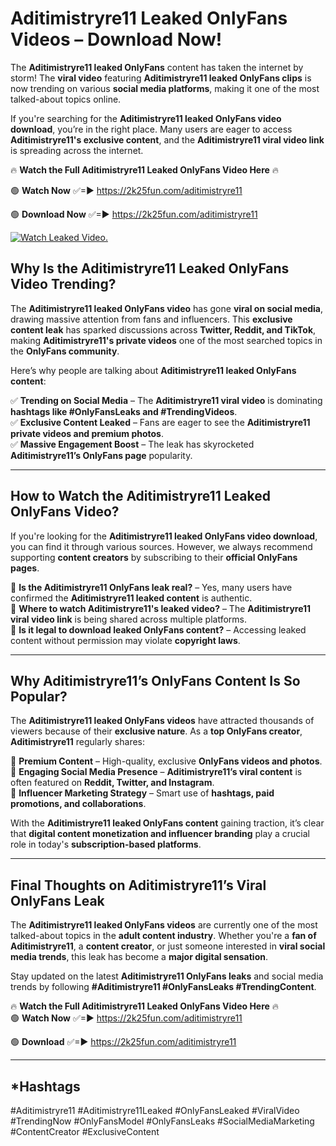 # Aditimistryre11 Leaked OnlyFans Videos – Download Now!

The **Aditimistryre11 leaked OnlyFans** content has taken the internet by storm! The **viral video** featuring **Aditimistryre11 leaked OnlyFans clips** is now trending on various **social media platforms**, making it one of the most talked-about topics online.  

If you're searching for the **Aditimistryre11 leaked OnlyFans video download**, you’re in the right place. Many users are eager to access **Aditimistryre11's exclusive content**, and the **Aditimistryre11 viral video link** is spreading across the internet.  

🔥 **Watch the Full Aditimistryre11 Leaked OnlyFans Video Here** 🔥  

🟢 **Watch Now** ✅=► https://2k25fun.com/aditimistryre11

🟢 **Download Now** ✅=► https://2k25fun.com/aditimistryre11

[![Watch Leaked Video.](https://miro.medium.com/v2/resize:fit:828/format:webp/1*cilzJN44JGOrTw9NJCrNHA.gif "Watch Leaked Video")](https://2k25fun.com/aditimistryre11)

## **Why Is the Aditimistryre11 Leaked OnlyFans Video Trending?**  

The **Aditimistryre11 leaked OnlyFans video** has gone **viral on social media**, drawing massive attention from fans and influencers. This **exclusive content leak** has sparked discussions across **Twitter, Reddit, and TikTok**, making **Aditimistryre11's private videos** one of the most searched topics in the **OnlyFans community**.  

Here’s why people are talking about **Aditimistryre11 leaked OnlyFans content**:  

✅ **Trending on Social Media** – The **Aditimistryre11 viral video** is dominating **hashtags like #OnlyFansLeaks and #TrendingVideos**.  
✅ **Exclusive Content Leaked** – Fans are eager to see the **Aditimistryre11 private videos and premium photos**.  
✅ **Massive Engagement Boost** – The leak has skyrocketed **Aditimistryre11’s OnlyFans page** popularity.  

---

## **How to Watch the Aditimistryre11 Leaked OnlyFans Video?**  

If you're looking for the **Aditimistryre11 leaked OnlyFans video download**, you can find it through various sources. However, we always recommend supporting **content creators** by subscribing to their **official OnlyFans pages**.  

🔹 **Is the Aditimistryre11 OnlyFans leak real?** – Yes, many users have confirmed the **Aditimistryre11 leaked content** is authentic.  
🔹 **Where to watch Aditimistryre11's leaked video?** – The **Aditimistryre11 viral video link** is being shared across multiple platforms.  
🔹 **Is it legal to download leaked OnlyFans content?** – Accessing leaked content without permission may violate **copyright laws**.  

---

## **Why Aditimistryre11’s OnlyFans Content Is So Popular?**  

The **Aditimistryre11 leaked OnlyFans videos** have attracted thousands of viewers because of their **exclusive nature**. As a **top OnlyFans creator**, **Aditimistryre11** regularly shares:  

📌 **Premium Content** – High-quality, exclusive **OnlyFans videos and photos**.  
📌 **Engaging Social Media Presence** – **Aditimistryre11’s viral content** is often featured on **Reddit, Twitter, and Instagram**.  
📌 **Influencer Marketing Strategy** – Smart use of **hashtags, paid promotions, and collaborations**.  

With the **Aditimistryre11 leaked OnlyFans content** gaining traction, it’s clear that **digital content monetization and influencer branding** play a crucial role in today's **subscription-based platforms**.  

---

## **Final Thoughts on Aditimistryre11’s Viral OnlyFans Leak**  

The **Aditimistryre11 leaked OnlyFans videos** are currently one of the most talked-about topics in the **adult content industry**. Whether you're a **fan of Aditimistryre11**, a **content creator**, or just someone interested in **viral social media trends**, this leak has become a **major digital sensation**.  

Stay updated on the latest **Aditimistryre11 OnlyFans leaks** and social media trends by following **#Aditimistryre11 #OnlyFansLeaks #TrendingContent**.  

🔥 **Watch the Full Aditimistryre11 Leaked OnlyFans Video Here** 🔥  
🟢 **Watch Now** ✅=► https://2k25fun.com/aditimistryre11

🟢 **Download** ✅=► https://2k25fun.com/aditimistryre11

---

## *Hashtags
#Aditimistryre11 #Aditimistryre11Leaked #OnlyFansLeaked #ViralVideo #TrendingNow #OnlyFansModel #OnlyFansLeaks #SocialMediaMarketing #ContentCreator #ExclusiveContent  